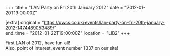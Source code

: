 +++
title = "LAN Party on Fri 20th January 2012"
date = "2012-01-20T19:00:00Z"

[extra]
original = "https://uwcs.co.uk/events/lan-party-on-fri-20th-january-2012-1474489053489/"    
end_time = "2012-01-22T19:00:00Z"
location = "LIB2"
+++

First LAN of 2012, have fun all\!  
Also, point of interest, event number 1337 on our site\!

